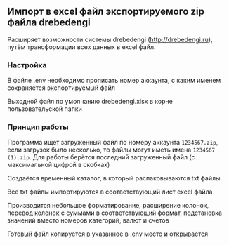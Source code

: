 ## Импорт в excel файл экспортируемого zip файла drebedengi
Расширяет возможности системы drebedengi (http://drebedengi.ru), путём трансформации всех данных в excel файл.
### Настройка
В файле .env необходимо прописать номер аккаунта, с каким именем сохраняется экспортируемый файл

Выходной файл по умолчанию drebedengi.xlsx в корне пользовательской папки

### Принцип работы
Программа ищет загруженный файл по номеру аккаунта `1234567.zip`, если загрузок было несколько, то файлы могут иметь имена `1234567 (1).zip`. Для работы берётся последний загруженный файл (с максимальной цифрой в скобках)

Создаётся временный каталог, в который распаковываются txt файлы.

Все txt файлы импортируются в соответствующий лист excel файла

Производится небольшое форматирование, расширение колонок, перевод колонок с суммами в соответствующий формат, подстановка значений вместо номеров категорий, валют и счетов

Готовый файл копируется в указанное в .env место и открывается
